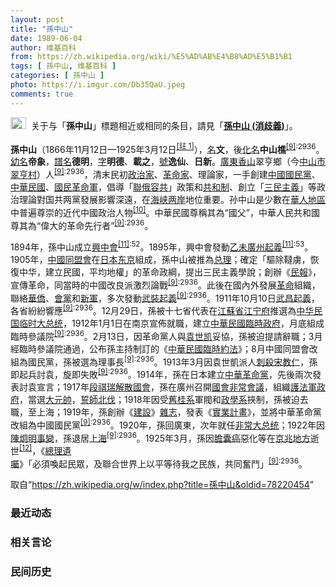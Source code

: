 ```yaml
---
layout: post
title: "孫中山"
date: 1989-06-04
author: 维基百科
from: https://zh.wikipedia.org/wiki/%E5%AD%AB%E4%B8%AD%E5%B1%B1
tags: [ 孫中山, 维基百科 ]
categories: [ 孫中山 ]
photo: https://i.imgur.com/Db35QaU.jpeg
comments: true
---
```

<div class="mw-parser-output"><div role="note" class="hatnote navigation-not-searchable"><span typeof="mw:File"><a href="/wiki/Wikipedia:%E6%B6%88%E6%AD%A7%E4%B9%89" title="Wikipedia:消歧义"><img src="//upload.wikimedia.org/wikipedia/commons/thumb/5/5f/Disambig_gray.svg/25px-Disambig_gray.svg.png" decoding="async" width="25" height="19" class="mw-file-element" srcset="//upload.wikimedia.org/wikipedia/commons/thumb/5/5f/Disambig_gray.svg/38px-Disambig_gray.svg.png 1.5x, //upload.wikimedia.org/wikipedia/commons/thumb/5/5f/Disambig_gray.svg/50px-Disambig_gray.svg.png 2x" data-file-width="220" data-file-height="168"></a></span><style data-mw-deduplicate="TemplateStyles:r74069148">body:not(.skin-minerva) .mw-parser-output .ifmobile>.mobile{display:none}body.skin-minerva .mw-parser-output .ifmobile>.nomobile{display:inherit;display:initial}</style><span class="ifmobile"><span class="nomobile">&nbsp;&nbsp;</span><span class="mobile"></span></span>关于与「<b>孫中山</b>」標題相近或相同的条目，請見「<b><a href="/wiki/%E5%AD%AB%E4%B8%AD%E5%B1%B1_(%E6%B6%88%E6%AD%A7%E7%BE%A9)" class="mw-redirect mw-disambig" title="孫中山 (消歧義)">孫中山 (消歧義)</a></b>」。</div>
<div id="noteTA-22bb538a" class="noteTA"><div class="noteTA-group"><div data-noteta-group-source="module" data-noteta-group="People"></div></div></div>


<p><b>孫中山</b>（1866年11月12日—1925年3月12日<span id="noteTag-cite_ref-sup"><sup id="cite_ref-9" class="reference"><a href="#cite_note-9">[註 1]</a></sup></span>），<a href="/wiki/%E6%9C%AC%E5%90%8D" title="本名">名</a><b>文</b>，後<a href="/wiki/%E5%8C%96%E5%90%8D" title="化名">化名</a><b>中山樵</b><sup id="cite_ref-海_10-0" class="reference"><a href="#cite_note-海-10">[9]</a></sup><sup class="reference" style="white-space:nowrap;">:2936</sup>。<a href="/wiki/%E5%B9%BC%E5%90%8D" class="mw-redirect" title="幼名">幼名</a><b>帝象</b>，<a href="/wiki/%E8%AD%9C%E5%90%8D" title="譜名">譜名</a><b>德明</b>，<a href="/wiki/%E8%A1%A8%E5%AD%97" title="表字">字</a><b>明德</b>、<b>載之</b>，<a href="/wiki/%E8%99%9F" class="mw-redirect" title="號">號</a><b>逸仙</b>、<b>日新</b>。<a href="/wiki/%E5%BB%A3%E6%9D%B1%E7%9C%81_(%E6%B8%85%E6%9C%9D)" title="廣東省 (清朝)">廣東</a><a href="/wiki/%E9%A6%99%E5%B1%B1%E7%B8%A3" title="香山縣">香山</a>翠亨鄉（今<a href="/wiki/%E4%B8%AD%E5%B1%B1%E5%B8%82" title="中山市">中山市</a><a href="/wiki/%E7%BF%A0%E4%BA%A8%E6%9D%91" title="翠亨村">翠亨村</a>）人<sup id="cite_ref-海_10-1" class="reference"><a href="#cite_note-海-10">[9]</a></sup><sup class="reference" style="white-space:nowrap;">:2936</sup>，清末民初<a href="/wiki/%E6%94%BF%E6%B2%BB%E5%AE%B6" title="政治家">政治家</a>、<a href="/wiki/%E9%9D%A9%E5%91%BD%E5%AE%B6" title="革命家">革命家</a>、理論家，一手創建<a href="/wiki/%E4%B8%AD%E5%9C%8B%E5%9C%8B%E6%B0%91%E9%BB%A8" title="中國國民黨">中國國民黨</a>、<a href="/wiki/%E4%B8%AD%E8%8F%AF%E6%B0%91%E5%9C%8B" title="中華民國">中華民國</a>、<a href="/wiki/%E5%9C%8B%E6%B0%91%E9%9D%A9%E5%91%BD%E8%BB%8D" title="國民革命軍">國民革命軍</a>，倡導「<a href="/wiki/%E8%81%AF%E4%BF%84%E5%AE%B9%E5%85%B1" title="聯俄容共">聯俄容共</a>」政策和<a href="/wiki/%E5%85%B1%E5%92%8C%E5%88%B6" title="共和制">共和制</a>、創立「<a href="/wiki/%E4%B8%89%E6%B0%91%E4%B8%BB%E7%BE%A9" title="三民主義">三民主義</a>」等政治理論對国共两黨發展影響深遠，在<a href="/wiki/%E6%B5%B7%E5%B3%A1%E4%B8%A4%E5%B2%B8" class="mw-redirect" title="海峡两岸">海峡两岸</a>地位重要。孙中山是少數在<a href="/wiki/%E8%8F%AF%E4%BA%BA%E5%9C%B0%E5%8D%80" title="華人地區">華人地區</a>中普遍尊崇的近代中國政治人物<sup id="cite_ref-Tung1_11-0" class="reference"><a href="#cite_note-Tung1-11">[10]</a></sup>。中華民國尊稱其為“國父”，中華人民共和國尊其為“偉大的革命先行者”<sup id="cite_ref-海_10-2" class="reference"><a href="#cite_note-海-10">[9]</a></sup><sup class="reference" style="white-space:nowrap;">:2936</sup>。
</p><p>1894年，孫中山成立<a href="/wiki/%E8%88%88%E4%B8%AD%E6%9C%83" class="mw-redirect" title="興中會">興中會</a><sup id="cite_ref-孫全_12-0" class="reference"><a href="#cite_note-孫全-12">[11]</a></sup><sup class="reference" style="white-space:nowrap;">:52</sup>。1895年，興中會發動<a href="/wiki/%E4%B9%99%E6%9C%AA%E5%BB%A3%E5%B7%9E%E8%B5%B7%E7%BE%A9" title="乙未廣州起義">乙未廣州起義</a><sup id="cite_ref-孫全_12-1" class="reference"><a href="#cite_note-孫全-12">[11]</a></sup><sup class="reference" style="white-space:nowrap;">:53</sup>。1905年，<a href="/wiki/%E4%B8%AD%E5%9C%8B%E5%90%8C%E7%9B%9F%E6%9C%83" class="mw-redirect" title="中國同盟會">中國同盟會</a>在<a href="/wiki/%E5%A4%A7%E6%97%A5%E6%9C%AC%E5%B8%9D%E5%9B%BD" title="大日本帝国">日本</a><a href="/wiki/%E4%B8%9C%E4%BA%AC" title="东京">东京</a>組成，孫中山被推為<a href="/wiki/%E6%80%BB%E7%90%86" title="总理">总理</a>；確定「驅除韃虜，恢復中华，建立民國，平均地權」的革命政綱，提出三民主義學說；創辦《<a href="/wiki/%E6%B0%91%E5%A0%B1" class="mw-redirect" title="民報">民報</a>》，宣傳革命，同當時的中國改良派激烈論戰<sup id="cite_ref-海_10-3" class="reference"><a href="#cite_note-海-10">[9]</a></sup><sup class="reference" style="white-space:nowrap;">:2936</sup>。此後在國內外發展<a href="/wiki/%E9%9D%A9%E5%91%BD" title="革命">革命</a>組織，聯絡<a href="/wiki/%E8%8F%AF%E5%83%91" class="mw-redirect" title="華僑">華僑</a>、<a href="/wiki/%E4%BC%9A%E5%85%9A" title="会党">會黨</a>和<a href="/wiki/%E6%96%B0%E8%BB%8D" title="新軍">新軍</a>，多次發動<a href="/wiki/%E6%AD%A6%E8%A3%9D%E8%B5%B7%E7%BE%A9" class="mw-redirect" title="武裝起義">武裝起義</a><sup id="cite_ref-海_10-4" class="reference"><a href="#cite_note-海-10">[9]</a></sup><sup class="reference" style="white-space:nowrap;">:2936</sup>。1911年10月10日<a href="/wiki/%E6%AD%A6%E6%98%8C%E8%B5%B7%E7%BE%A9" class="mw-redirect" title="武昌起義">武昌起義</a>，各省紛紛響應<sup id="cite_ref-海_10-5" class="reference"><a href="#cite_note-海-10">[9]</a></sup><sup class="reference" style="white-space:nowrap;">:2936</sup>。12月29日，孫被十七省代表在<a href="/wiki/%E6%B1%9F%E8%98%87%E7%9C%81_(%E6%B8%85)" class="mw-redirect" title="江蘇省 (清)">江蘇省</a><a href="/wiki/%E6%B1%9F%E5%AE%81%E5%BA%9C" title="江宁府">江宁府</a>推選為<a href="/wiki/%E4%B8%AD%E5%8D%8E%E6%B0%91%E5%9B%BD%E4%B8%B4%E6%97%B6%E5%A4%A7%E6%80%BB%E7%BB%9F" title="中华民国临时大总统">中华民国临时大总统</a>，1912年1月1日在南京宣佈就職，建立<a href="/wiki/%E4%B8%AD%E8%8F%AF%E6%B0%91%E5%9C%8B%E8%87%A8%E6%99%82%E6%94%BF%E5%BA%9C_(1912%E5%B9%B4%E2%80%941913%E5%B9%B4)" title="中華民國臨時政府 (1912年—1913年)">中華民國臨時政府</a>，月底組成臨時參議院<sup id="cite_ref-海_10-6" class="reference"><a href="#cite_note-海-10">[9]</a></sup><sup class="reference" style="white-space:nowrap;">:2936</sup>。2月13日，因革命黨人與<a href="/wiki/%E8%A2%81%E4%B8%96%E5%87%AF" title="袁世凯">袁世凯</a>妥協，孫被迫提請辭職；3月經臨時參議院通過，公布孫主持制訂的《<a href="/wiki/%E4%B8%AD%E8%8F%AF%E6%B0%91%E5%9C%8B%E8%87%A8%E6%99%82%E7%B4%84%E6%B3%95" title="中華民國臨時約法">中華民國臨時約法</a>》；8月中國同盟會改組為國民黨，孫被選為理事長<sup id="cite_ref-海_10-7" class="reference"><a href="#cite_note-海-10">[9]</a></sup><sup class="reference" style="white-space:nowrap;">:2936</sup>。1913年3月因袁世凱派人<a href="/wiki/%E5%AE%8B%E6%95%99%E4%BB%81%E6%A1%88" class="mw-redirect" title="宋教仁案">刺殺</a><a href="/wiki/%E5%AE%8B%E6%95%99%E4%BB%81" title="宋教仁">宋教仁</a>，孫即起兵討袁，旋即失敗<sup id="cite_ref-海_10-8" class="reference"><a href="#cite_note-海-10">[9]</a></sup><sup class="reference" style="white-space:nowrap;">:2936</sup>。1914年，孫在日本建立<a href="/wiki/%E4%B8%AD%E8%8F%AF%E9%9D%A9%E5%91%BD%E9%BB%A8" title="中華革命黨">中華革命黨</a>，先後兩次發表討袁宣言；1917年<a href="/wiki/%E6%AE%B5%E7%A5%BA%E7%91%9E" title="段祺瑞">段祺瑞</a><a href="/wiki/%E8%A7%A3%E6%95%A3%E5%9C%8B%E6%9C%83" class="mw-redirect" title="解散國會">解散國會</a>，孫在廣州召開<a href="/wiki/%E5%9B%BD%E4%BC%9A%E9%9D%9E%E5%B8%B8%E4%BC%9A%E8%AE%AE" class="mw-redirect" title="国会非常会议">國會非常會議</a>，組織<a href="/wiki/%E8%AD%B7%E6%B3%95%E8%BB%8D%E6%94%BF%E5%BA%9C" class="mw-redirect" title="護法軍政府">護法軍政府</a>，當選<a href="/wiki/%E5%A4%A7%E5%85%83%E5%B8%A5" class="mw-redirect" title="大元帥">大元帥</a>，<a href="/wiki/%E8%AA%93%E5%B8%AB" class="mw-redirect" title="誓師">誓師</a><a href="/wiki/%E5%8C%97%E4%BC%90" title="北伐">北伐</a>；1918年因受<a href="/wiki/%E8%88%8A%E6%A1%82%E7%B3%BB" title="舊桂系">舊桂系</a>軍閥和<a href="/wiki/%E6%94%BF%E5%AD%B8%E7%B3%BB" title="政學系">政學系</a>挾制，孫被迫去職，至上海；1919年，孫創辦《<a href="/wiki/%E5%BB%BA%E8%A8%AD" class="mw-redirect" title="建設">建設</a>》<a href="/wiki/%E6%9D%82%E5%BF%97" title="杂志">雜志</a>，發表《<a href="/wiki/%E5%AF%A6%E6%A5%AD%E8%A8%88%E7%95%AB" title="實業計畫">實業計畫</a>》，並將中華革命黨改組為中國國民黨<sup id="cite_ref-海_10-9" class="reference"><a href="#cite_note-海-10">[9]</a></sup><sup class="reference" style="white-space:nowrap;">:2936</sup>。1920年，孫回廣東，次年就任<a href="/wiki/%E9%9D%9E%E5%B8%B8%E5%A4%A7%E6%80%BB%E7%BB%9F" class="mw-redirect" title="非常大总统">非常大总统</a>；1922年因<a href="/wiki/%E9%99%B3%E7%82%AF%E6%98%8E%E4%BA%8B%E8%AE%8A" class="mw-redirect" title="陳炯明事變">陳炯明事變</a>，孫退居<a href="/wiki/%E4%B8%8A%E6%B5%B7" class="mw-redirect" title="上海">上海</a><sup id="cite_ref-海_10-10" class="reference"><a href="#cite_note-海-10">[9]</a></sup><sup class="reference" style="white-space:nowrap;">:2936</sup>。1925年3月，孫因<a href="/wiki/%E8%86%BD%E5%9B%8A%E7%99%8C" class="mw-redirect" title="膽囊癌">膽囊癌</a>惡化等在<a href="/wiki/%E4%BA%AC%E5%85%86%E5%9C%B0%E6%96%B9" title="京兆地方">京兆地方</a>逝世<sup id="cite_ref-cancer_13-0" class="reference"><a href="#cite_note-cancer-13">[12]</a></sup>，《<a href="/wiki/%E6%80%BB%E7%90%86%E9%81%97%E5%98%B1" title="总理遗嘱">總理遺囑</a>》「必須喚起民眾，及聯合世界上以平等待我之民族，共同奮鬥」<sup id="cite_ref-海_10-11" class="reference"><a href="#cite_note-海-10">[9]</a></sup><sup class="reference" style="white-space:nowrap;">:2936</sup>。
</p>
</div><!--esi <esi:include src="/esitest-fa8a495983347898/content" /> --><noscript><img src="//zh.wikipedia.org/wiki/Special:CentralAutoLogin/start?type=1x1" alt="" title="" width="1" height="1" style="border: none; position: absolute;"></noscript>
<div class="printfooter" data-nosnippet="">取自“<a dir="ltr" href="https://zh.wikipedia.org/w/index.php?title=孫中山&amp;oldid=78220454">https://zh.wikipedia.org/w/index.php?title=孫中山&amp;oldid=78220454</a>”</div><div id="recent-news"><h3>最近动态</h3><ul></ul></div><div id="open-opinion"><h3>相关言论</h3><ul></ul></div><div id="mjls-record"><h3>民间历史</h3><ul></ul></div>